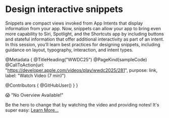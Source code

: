 # Design interactive snippets

Snippets are compact views invoked from App Intents that display information from your app. Now, snippets can allow your app to bring even more capability to Siri, Spotlight, and the Shortcuts app by including buttons and stateful information that offer additional interactivity as part of an intent. In this session, you’ll learn best practices for designing snippets, including guidance on layout, typography, interaction, and intent types.

@Metadata {
   @TitleHeading("WWDC25")
   @PageKind(sampleCode)
   @CallToAction(url: "https://developer.apple.com/videos/play/wwdc2025/281", purpose: link, label: "Watch Video (7 min)")

   @Contributors {
      @GitHubUser(<replace this with your GitHub handle>)
   }
}

😱 "No Overview Available!"

Be the hero to change that by watching the video and providing notes! It's super easy:
 [Learn More…](https://wwdcnotes.com/documentation/wwdcnotes/contributing)
